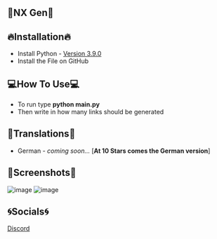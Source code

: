 
##     👾NX Gen👾



## **🔥Installation🔥**

 - Install Python - [Version 3.9.0](https://www.python.org/downloads/release/python-390/)<br/>
 - Install the File on GitHub

## **💻How To Use💻**

 - To run type **python main.py**
 - Then write in how many links should be generated

## **📑Translations📑**
 
 - German - _coming soon..._ [**At 10 Stars comes the German version**]

## **📸Screenshots📸**
![image](https://user-images.githubusercontent.com/118767815/216084407-27091759-8417-4027-b820-050e72ecd2da.png)
![image](https://user-images.githubusercontent.com/118767815/216084659-95ef76b7-6e3f-4b51-ac0d-a65e84931b4b.png)

## **🌀Socials🌀**
[Discord](https://discord.gg/F6AaxA3zwg)<br/>
